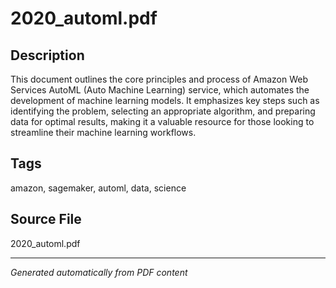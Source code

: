 # 2020_automl.pdf

## Description
This document outlines the core principles and process of Amazon Web Services AutoML (Auto Machine Learning) service, which automates the development of machine learning models. It emphasizes key steps such as identifying the problem, selecting an appropriate algorithm, and preparing data for optimal results, making it a valuable resource for those looking to streamline their machine learning workflows.
## Tags
amazon, sagemaker, automl, data, science

## Source File
2020_automl.pdf

---
*Generated automatically from PDF content*
